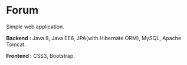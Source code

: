 # Forum
Simple web application.

__Backend :__ Java 8, Java EE6, JPA(with Hibernate ORM), MySQL, Apache Tomcat.

__Frontend :__ CSS3, Bootstrap.
